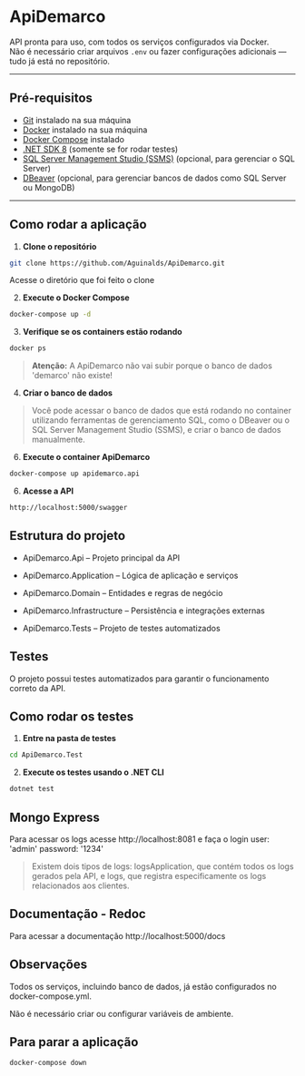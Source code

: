 # ApiDemarco

API pronta para uso, com todos os serviços configurados via Docker.  
Não é necessário criar arquivos `.env` ou fazer configurações adicionais — tudo já está no repositório.

---

## Pré-requisitos

- [Git](https://git-scm.com/) instalado na sua máquina
- [Docker](https://www.docker.com/get-started) instalado na sua máquina
- [Docker Compose](https://docs.docker.com/compose/install/) instalado
- [.NET SDK 8](https://dotnet.microsoft.com/en-us/download/dotnet/8.0) (somente se for rodar testes)
- [SQL Server Management Studio (SSMS)](https://learn.microsoft.com/en-us/sql/ssms/download-sql-server-management-studio-ssms) (opcional, para gerenciar o SQL Server)
- [DBeaver](https://dbeaver.io/) (opcional, para gerenciar bancos de dados como SQL Server ou MongoDB)

---

## Como rodar a aplicação

1. **Clone o repositório**

```bash
git clone https://github.com/Aguinalds/ApiDemarco.git
```
Acesse o diretório que foi feito o clone 

2. **Execute o Docker Compose**
```bash
docker-compose up -d
```

3. **Verifique se os containers estão rodando**
```bash
docker ps
```

> **Atenção:** A ApiDemarco não vai subir porque o banco de dados 'demarco' não existe!


4. **Criar o banco de dados**

> Você pode acessar o banco de dados que está rodando no container utilizando ferramentas de gerenciamento SQL, como o DBeaver ou o SQL Server Management Studio (SSMS), e criar o banco de dados manualmente.

6. **Execute o container ApiDemarco**
```bash
docker-compose up apidemarco.api
```

6. **Acesse a API**
```bash
http://localhost:5000/swagger
```
## Estrutura do projeto

- ApiDemarco.Api – Projeto principal da API

- ApiDemarco.Application – Lógica de aplicação e serviços

- ApiDemarco.Domain – Entidades e regras de negócio

- ApiDemarco.Infrastructure – Persistência e integrações externas

- ApiDemarco.Tests – Projeto de testes automatizados

## Testes

O projeto possui testes automatizados para garantir o funcionamento correto da API.

## Como rodar os testes

1. **Entre na pasta de testes**
```bash
cd ApiDemarco.Test
```

2. **Execute os testes usando o .NET CLI**
```bash
dotnet test
```

## Mongo Express

Para acessar os logs acesse http://localhost:8081 e faça o login user: 'admin' password: '1234'

> Existem dois tipos de logs: logsApplication, que contém todos os logs gerados pela API, e logs, que registra especificamente os logs relacionados aos clientes.

## Documentação - Redoc

Para acessar a documentação http://localhost:5000/docs

## Observações

Todos os serviços, incluindo banco de dados, já estão configurados no docker-compose.yml.

Não é necessário criar ou configurar variáveis de ambiente.

## Para parar a aplicação
```bash
docker-compose down
```

